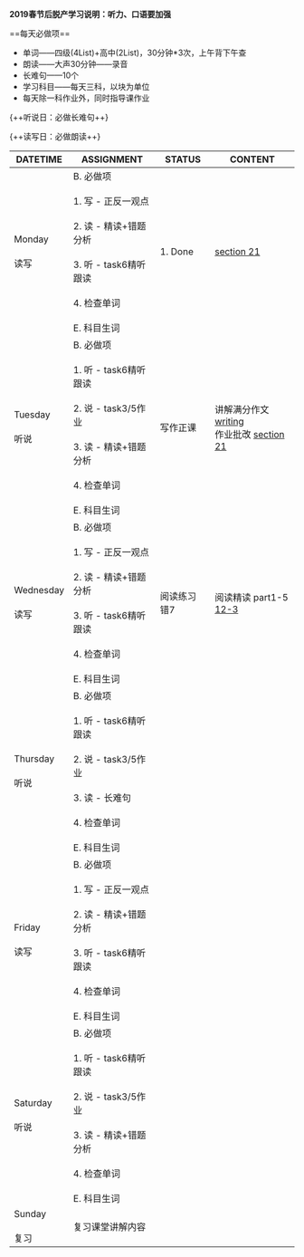 **2019春节后脱产学习说明：听力、口语要加强**

==每天必做项==

* 单词——四级(4List)+高中(2List)，30分钟*3次，上午背下午查
* 朗读——大声30分钟——录音
* 长难句——10个
* 学习科目——每天三科，以块为单位
* 每天除一科作业外，同时指导课作业

{++听说日：必做长难句++}

{++读写日：必做朗读++}

DATETIME |  ASSIGNMENT | STATUS | CONTENT
------------ | ------------- | ------------- | -------------
Monday    <br><br>读写 | B. 必做项<br><br> 1. 写 - 正反一观点<br><br> 2. 读 - 精读+错题分析 <br><br> 3. 听 - task6精听跟读<br><br> 4. 检查单词<br><br> E. 科目生词 | 1. Done | [section 21](../write/section.md#2019-03-11) 
Tuesday   <br><br>听说 | B. 必做项<br><br> 1. 听 - task6精听跟读<br><br> 2. 说 - task3/5作业    <br><br> 3. 读 - 精读+错题分析 <br><br> 4. 检查单词<br><br> E. 科目生词 | 写作正课 | 讲解满分作文 [writing](../courses/writing#2019-03-12)<br>作业批改 [section 21](../write/section.md#2019-03-11)
Wednesday <br><br>读写 | B. 必做项<br><br> 1. 写 - 正反一观点<br><br> 2. 读 - 精读+错题分析 <br><br> 3. 听 - task6精听跟读<br><br> 4. 检查单词<br><br> E. 科目生词 | 阅读练习 错7 | 阅读精读 part1-5 [12-3](../read/12-3.md)
Thursday  <br><br>听说 | B. 必做项<br><br> 1. 听 - task6精听跟读<br><br> 2. 说 - task3/5作业    <br><br> 3. 读 - 长难句 <br><br> 4. 检查单词<br><br> E. 科目生词 | 
Friday    <br><br>读写 | B. 必做项<br><br> 1. 写 - 正反一观点<br><br> 2. 读 - 精读+错题分析 <br><br> 3. 听 - task6精听跟读<br><br> 4. 检查单词<br><br> E. 科目生词 | 
Saturday  <br><br>听说 | B. 必做项<br><br> 1. 听 - task6精听跟读<br><br> 2. 说 - task3/5作业    <br><br> 3. 读 - 精读+错题分析 <br><br> 4. 检查单词<br><br> E. 科目生词 | 
Sunday    <br><br>复习 | 复习课堂讲解内容 | 